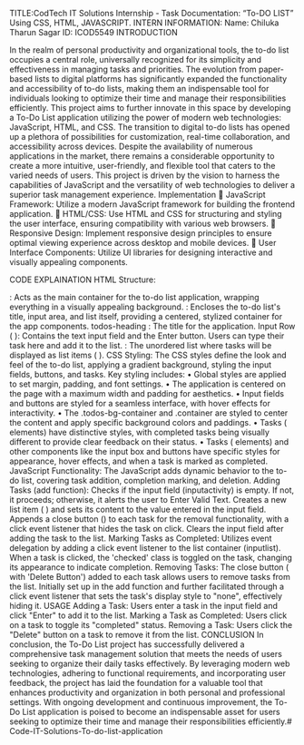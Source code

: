 TITLE:CodTech IT Solutions Internship - Task Documentation: “To-DO LIST” Using CSS, HTML, JAVASCRIPT. INTERN INFORMATION: Name: Chiluka Tharun Sagar ID: ICOD5549 INTRODUCTION

In the realm of personal productivity and organizational tools, the to-do list occupies a central role, universally recognized for its simplicity and effectiveness in managing tasks and priorities. The evolution from paper-based lists to digital platforms has significantly expanded the functionality and accessibility of to-do lists, making them an indispensable tool for individuals looking to optimize their time and manage their responsibilities efficiently. This project aims to further innovate in this space by developing a To-Do List application utilizing the power of modern web technologies: JavaScript, HTML, and CSS. The transition to digital to-do lists has opened up a plethora of possibilities for customization, real-time collaboration, and accessibility across devices. Despite the availability of numerous applications in the market, there remains a considerable opportunity to create a more intuitive, user-friendly, and flexible tool that caters to the varied needs of users. This project is driven by the vision to harness the capabilities of JavaScript and the versatility of web technologies to deliver a superior task management experience. Implementation  JavaScript Framework: Utilize a modern JavaScript framework for building the frontend application.  HTML/CSS: Use HTML and CSS for structuring and styling the user interface, ensuring compatibility with various web browsers.  Responsive Design: Implement responsive design principles to ensure optimal viewing experience across desktop and mobile devices.  User Interface Components: Utilize UI libraries for designing interactive and visually appealing components.

CODE EXPLAINATION HTML Structure:

: Acts as the main container for the to-do list application, wrapping everything in a visually appealing background.
: Encloses the to-do list's title, input area, and list itself, providing a centered, stylized container for the app components.
todos-heading
: The title for the application. Input Row (
): Contains the text input field and the Enter button. Users can type their task here and add it to the list.
: The unordered list where tasks will be displayed as list items (
). CSS Styling: The CSS styles define the look and feel of the to-do list, applying a gradient background, styling the input fields, buttons, and tasks. Key styling includes: • Global styles are applied to set margin, padding, and font settings. • The application is centered on the page with a maximum width and padding for aesthetics. • Input fields and buttons are styled for a seamless interface, with hover effects for interactivity. • The .todos-bg-container and .container are styled to center the content and apply specific background colors and paddings. • Tasks (
elements) have distinctive styles, with completed tasks being visually different to provide clear feedback on their status. • Tasks (
elements) and other components like the input box and buttons have specific styles for appearance, hover effects, and when a task is marked as completed. JavaScript Functionality: The JavaScript adds dynamic behavior to the to-do list, covering task addition, completion marking, and deletion. Adding Tasks (add function): Checks if the input field (inputactivity) is empty. If not, it proceeds; otherwise, it alerts the user to Enter Valid Text. Creates a new list item (
) and sets its content to the value entered in the input field. Appends a close button () to each task for the removal functionality, with a click event listener that hides the task on click. Clears the input field after adding the task to the list. Marking Tasks as Completed: Utilizes event delegation by adding a click event listener to the list container (inputlist). When a task is clicked, the 'checked' class is toggled on the task, changing its appearance to indicate completion. Removing Tasks: The close button ( with 'Delete Button') added to each task allows users to remove tasks from the list. Initially set up in the add function and further facilitated through a click event listener that sets the task's display style to "none", effectively hiding it. USAGE Adding a Task: Users enter a task in the input field and click "Enter" to add it to the list. Marking a Task as Completed: Users click on a task to toggle its "completed" status. Removing a Task: Users click the "Delete" button on a task to remove it from the list.
CONCLUSION In conclusion, the To-Do List project has successfully delivered a comprehensive task management solution that meets the needs of users seeking to organize their daily tasks effectively. By leveraging modern web technologies, adhering to functional requirements, and incorporating user feedback, the project has laid the foundation for a valuable tool that enhances productivity and organization in both personal and professional settings. With ongoing development and continuous improvement, the To-Do List application is poised to become an indispensable asset for users seeking to optimize their time and manage their responsibilities efficiently.# Code-IT-Solutions-To-do-list-application
